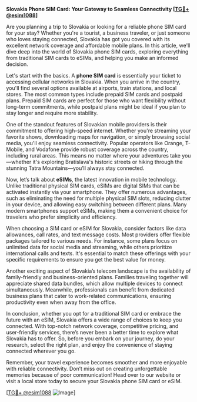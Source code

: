 **Slovakia Phone SIM Card: Your Gateway to Seamless Connectivity [[TG💪+ @esim1088](https://t.me/s/esim1088)]**

Are you planning a trip to Slovakia or looking for a reliable phone SIM card for your stay? Whether you're a tourist, a business traveler, or just someone who loves staying connected, Slovakia has got you covered with its excellent network coverage and affordable mobile plans. In this article, we'll dive deep into the world of Slovakia phone SIM cards, exploring everything from traditional SIM cards to eSIMs, and helping you make an informed decision.

Let's start with the basics. A **phone SIM card** is essentially your ticket to accessing cellular networks in Slovakia. When you arrive in the country, you'll find several options available at airports, train stations, and local stores. The most common types include prepaid SIM cards and postpaid plans. Prepaid SIM cards are perfect for those who want flexibility without long-term commitments, while postpaid plans might be ideal if you plan to stay longer and require more stability.

One of the standout features of Slovakian mobile providers is their commitment to offering high-speed internet. Whether you're streaming your favorite shows, downloading maps for navigation, or simply browsing social media, you'll enjoy seamless connectivity. Popular operators like Orange, T-Mobile, and Vodafone provide robust coverage across the country, including rural areas. This means no matter where your adventures take you—whether it's exploring Bratislava's historic streets or hiking through the stunning Tatra Mountains—you’ll always stay connected.

Now, let’s talk about **eSIMs**, the latest innovation in mobile technology. Unlike traditional physical SIM cards, eSIMs are digital SIMs that can be activated instantly via your smartphone. They offer numerous advantages, such as eliminating the need for multiple physical SIM slots, reducing clutter in your device, and allowing easy switching between different plans. Many modern smartphones support eSIMs, making them a convenient choice for travelers who prefer simplicity and efficiency.

When choosing a SIM card or eSIM for Slovakia, consider factors like data allowances, call rates, and text message costs. Most providers offer flexible packages tailored to various needs. For instance, some plans focus on unlimited data for social media and streaming, while others prioritize international calls and texts. It's essential to match these offerings with your specific requirements to ensure you get the best value for money.

Another exciting aspect of Slovakia’s telecom landscape is the availability of family-friendly and business-oriented plans. Families traveling together will appreciate shared data bundles, which allow multiple devices to connect simultaneously. Meanwhile, professionals can benefit from dedicated business plans that cater to work-related communications, ensuring productivity even when away from the office.

In conclusion, whether you opt for a traditional SIM card or embrace the future with an eSIM, Slovakia offers a wide range of choices to keep you connected. With top-notch network coverage, competitive pricing, and user-friendly services, there’s never been a better time to explore what Slovakia has to offer. So, before you embark on your journey, do your research, select the right plan, and enjoy the convenience of staying connected wherever you go.

Remember, your travel experience becomes smoother and more enjoyable with reliable connectivity. Don’t miss out on creating unforgettable memories because of poor communication! Head over to our website or visit a local store today to secure your Slovakia phone SIM card or eSIM.

[[TG💪+ @esim1088](https://t.me/s/esim1088) ![Image](https://i.postimg.cc/Y0z9fWf4/image.png)]
